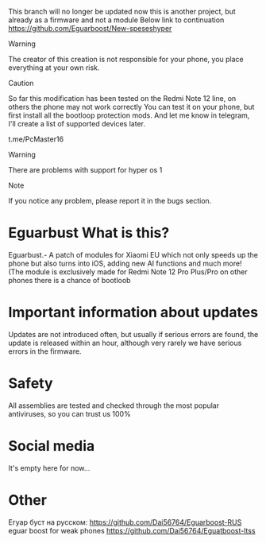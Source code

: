 This branch will no longer be updated now this is another project, but already as a firmware and not a module 
Below link to continuation 
https://github.com/Eguarboost/New-speseshyper

> [!WARNING]
> The creator of this creation is not responsible for your phone, you place everything at your own risk. 

> [!CAUTION]
> So far this modification has been tested on the Redmi Note 12 line, on others the phone may not work correctly You can test it on your phone, but first install all the bootloop protection mods. And let me know in telegram, I'll create a list of supported devices later.
>
>
>  t.me/PcMaster16

> [!WARNING]
> There are problems with support for hyper os 1

> [!NOTE]
> If you notice any problem, please report it in the bugs section. 

# Eguarbust What is this?
Eguarbust.- A patch of modules for Xiaomi EU which not only speeds up the phone but also turns into iOS, adding new AI functions and much more! (The module is exclusively made for Redmi Note 12 Pro Plus/Pro on other phones there is a chance of bootloob 
# Important information about updates
Updates are not introduced often, but usually if serious errors are found, the update is released within an hour, although very rarely we have serious errors in the firmware. 
# Safety 
All assemblies are tested and checked through the most popular antiviruses, so you can trust us 100%
# Social media
It's empty here for now...
# Other
Егуар буст на русском: https://github.com/Dai56764/Eguarboost-RUS
eguar boost for weak phones
https://github.com/Dai56764/Eguatboost-ltss
